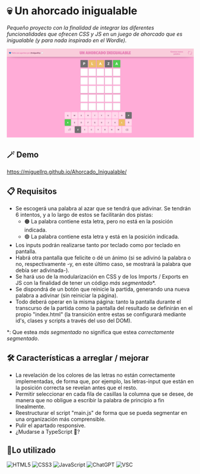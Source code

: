 # 💀 Un ahorcado inigualable
_Pequeño proyecto con la finalidad de integrar las diferentes funcionalidades que ofrecen CSS y JS en un juego de ahorcado que es inigualable (y para nada inspirado en el Wordle)._

<img src="./img/captura_demo.png" />

## 🪄 Demo
https://miguellrp.github.io/Ahorcado_Inigualable/

## 📋 Requisitos
* Se escogerá una palabra al azar que se tendrá que adivinar. Se tendrán 6 intentos, y a lo largo de estos se facilitarán dos pistas:
    * 🟠 La palabra contiene esta letra, pero no está en la posición indicada.
    * 🟢 La palabra contiene esta letra y está en la posición indicada.
* Los inputs podrán realizarse tanto por teclado como por teclado en pantalla.
* Habrá otra pantalla que felicite o dé un ánimo (si se adivinó la palabra o no, respectivamente -y, en este último caso, se mostrará la palabra que debía ser adivinada-).
* Se hará uso de la modularización en CSS y de los Imports / Exports en JS con la finalidad de tener un código _más segmentado_*.
* Se dispondrá de un botón que reinicie la partida, generando una nueva palabra a adivinar (sin reiniciar la página).
* Todo deberá operar en la misma página: tanto la pantalla durante el transcurso de la partida como la pantalla del resultado se definirán en el propio "index.html" (la transición entre estas se configurará mediante id's, clases y scripts a través del uso del DOM).

*: Que estea _más segmentado_ no significa que estea _correctamente segmentado_. 

## 🛠️ Características a arreglar / mejorar
* La revelación de los colores de las letras no están correctamente implementadas, de forma que, por ejemplo, las letras-input que están en la posición correcta se revelan antes que el resto.
* Permitir seleccionar en cada fila de casillas la columna que se desee, de manera que no obligue a escribir la palabra de principio a fin linealmente.
* Reestructurar el script "main.js" de forma que se pueda segmentar en una organización más comprensible.
* Pulir el apartado responsive.
* ¿Mudarse a TypeScript 👀?


## 📎Lo utilizado
![HTML5](https://img.shields.io/badge/html5-%23E34F26.svg?style=for-the-badge&logo=html5&logoColor=white)
![CSS3](https://img.shields.io/badge/css3-%231572B6.svg?style=for-the-badge&logo=css3&logoColor=white)
![JavaScript](https://img.shields.io/badge/javascript-%23323330.svg?style=for-the-badge&logo=javascript&logoColor=%23F7DF1E)
![ChatGPT](https://img.shields.io/badge/chatGPT-74aa9c?style=for-the-badge&logo=openai&logoColor=white)
![VSC](https://img.shields.io/badge/Visual_Studio_Code-0078D4?style=for-the-badge&logo=visual%20studio%20code&logoColor=white)
